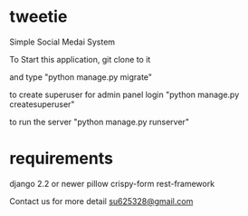 # tweetie
Simple Social Medai System

To Start this application,
git clone to it

and type 
"python manage.py migrate"

to create superuser for admin panel login
"python manage.py createsuperuser"

to run the server
"python manage.py runserver"

requirements 
=============
django 2.2 or newer
pillow
crispy-form
rest-framework

Contact us for more detail su625328@gmail.com
